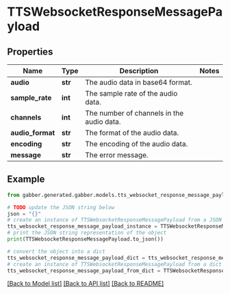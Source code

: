 # TTSWebsocketResponseMessagePayload


## Properties

Name | Type | Description | Notes
------------ | ------------- | ------------- | -------------
**audio** | **str** | The audio data in base64 format. | 
**sample_rate** | **int** | The sample rate of the audio data. | 
**channels** | **int** | The number of channels in the audio data. | 
**audio_format** | **str** | The format of the audio data. | 
**encoding** | **str** | The encoding of the audio data. | 
**message** | **str** | The error message. | 

## Example

```python
from gabber.generated.gabber.models.tts_websocket_response_message_payload import TTSWebsocketResponseMessagePayload

# TODO update the JSON string below
json = "{}"
# create an instance of TTSWebsocketResponseMessagePayload from a JSON string
tts_websocket_response_message_payload_instance = TTSWebsocketResponseMessagePayload.from_json(json)
# print the JSON string representation of the object
print(TTSWebsocketResponseMessagePayload.to_json())

# convert the object into a dict
tts_websocket_response_message_payload_dict = tts_websocket_response_message_payload_instance.to_dict()
# create an instance of TTSWebsocketResponseMessagePayload from a dict
tts_websocket_response_message_payload_from_dict = TTSWebsocketResponseMessagePayload.from_dict(tts_websocket_response_message_payload_dict)
```
[[Back to Model list]](../README.md#documentation-for-models) [[Back to API list]](../README.md#documentation-for-api-endpoints) [[Back to README]](../README.md)


